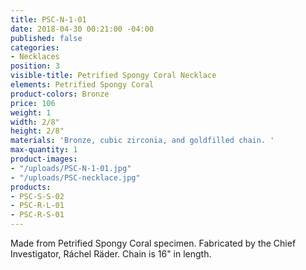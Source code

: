 ```yaml
---
title: PSC-N-1-01
date: 2018-04-30 00:21:00 -04:00
published: false
categories:
- Necklaces
position: 3
visible-title: Petrified Spongy Coral Necklace
elements: Petrified Spongy Coral
product-colors: Bronze
price: 106
weight: 1
width: 2/8"
height: 2/8"
materials: 'Bronze, cubic zirconia, and goldfilled chain. '
max-quantity: 1
product-images:
- "/uploads/PSC-N-1-01.jpg"
- "/uploads/PSC-necklace.jpg"
products:
- PSC-S-S-02
- PSC-R-L-01
- PSC-R-S-01
---
```


Made from Petrified Spongy Coral specimen. Fabricated by the Chief Investigator, Ráchel Räder. Chain is 16" in length. 